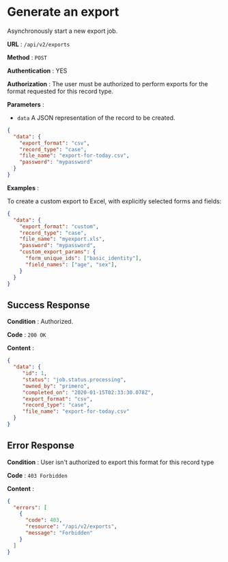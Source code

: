 # Generate an export

Asynchronously start a new export job.

**URL** : `/api/v2/exports`

**Method** : `POST`

**Authentication** : YES

**Authorization** : The user must be authorized to
perform exports for the format requested for this record type.

**Parameters** :

* `data` A JSON representation of the record to be created.
```json
{
  "data": {
    "export_format": "csv",
    "record_type": "case",
    "file_name": "export-for-today.csv",
    "password": "mypassword"
  }
}
```

**Examples** :

To create a custom export to Excel, with explicitly selected forms and fields:
```json
{
  "data": {
    "export_format": "custom",
    "record_type": "case",
    "file_name": "myexport.xls",
    "password": "mypassword",
    "custom_export_params": {
      "form_unique_ids": ["basic_identity"],
      "field_names": ["age", "sex"],
    }
  }
}
```

## Success Response

**Condition** : Authorized.

**Code** : `200 OK`

**Content** :

```json
{
  "data": {
     "id": 1,
     "status": "job.status.processing",
     "owned_by": "primero",
     "completed_on": "2020-01-15T02:33:30.078Z",
     "export_format": "csv",
     "record_type": "case",
     "file_name": "export-for-today.csv"
  }
}
```

## Error Response

**Condition** : User isn't authorized to export this format for this record type

**Code** : `403 Forbidden`

**Content** :

```json
{
  "errors": [
    {
      "code": 403,
      "resource": "/api/v2/exports",
      "message": "Forbidden"
    }
  ]
}
```
